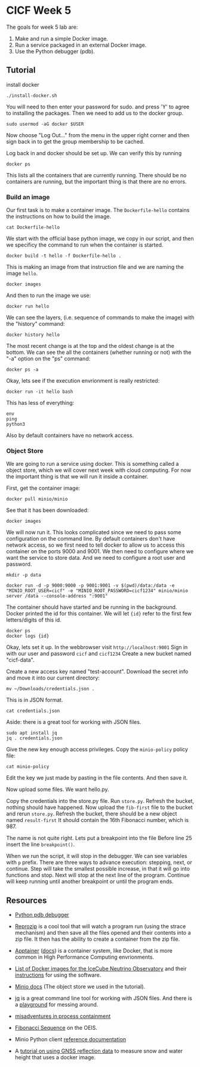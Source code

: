 # CICF Week 5

The goals for week 5 lab are:

1. Make and run a simple Docker image.
1. Run a service packaged in an external Docker image.
1. Use the Python debugger (pdb).

## Tutorial

install docker

    ./install-docker.sh

You will need to then enter your password for sudo. and press 'Y' to agree to installing the packages.
Then we need to add us to the docker group.

    sudo usermod -aG docker $USER

Now choose "Log Out..." from the menu in the upper right corner and then sign back in to get the group membership to be cached.

Log back in and docker should be set up.
We can verify this by running

    docker ps

This lists all the containers that are currently running.
There should be no containers are running, but the important thing is that there are no errors.

### Build an image

Our first task is to make a container image.
The `Dockerfile-hello` contains the instructions on how to build the image.

    cat Dockerfile-hello

We start with the official base python image, we copy in our script, and then we specificy the command to run when the container is started.

    docker build -t hello -f Dockerfile-hello .

This is making an image from that instruction file and we are naming the image `hello`.

    docker images

And then to run the image we use:

    docker run hello

We can see the layers, (i.e. sequence of commands to make the image) with the "history" command:

    docker history hello

The most recent change is at the top and the oldest change is at the bottom.
We can see the all the containers (whether running or not) with the "-a" option on the "ps" command:

    docker ps -a

Okay, lets see if the execution envrionment is really restricted:

    docker run -it hello bash

This has less of everything:

    env
    ping
    python3

Also by default containers have no network access.


### Object Store

We are going to run a service using docker.
This is something called a object store, which we will cover next week with cloud computing.
For now the important thing is that we will run it inside a container.

First, get the container image:

    docker pull minio/minio

See that it has been downloaded:

    docker images

We will now run it.
This looks complicated since we need to pass some configuration on the command line.
By default containers don't have network access, so we first need to tell docker to allow
us to access this container on the ports 9000 and 9001.
We then need to configure where we want the service to store data.
And we need to configure a root user and password.

    mkdir -p data

    docker run -d -p 9000:9000 -p 9001:9001 -v $(pwd)/data:/data -e "MINIO_ROOT_USER=cicf" -e "MINIO_ROOT_PASSWORD=cicf1234" minio/minio server /data --console-address ":9001"

The container should have started and be running in the background.
Docker printed the id for this container.
We will let `{id}` refer to the first few letters/digits of this id.

    docker ps
    docker logs {id}

Okay, lets set it up. In the webbrowser visit `http://localhost:9001`
Sign in with our user and password `cicf` and `cicf1234`
Create a new bucket named "cicf-data".

Create a new access key named "test-account".
Download the secret info and move it into our current directory:


    mv ~/Downloads/credentials.json .

This is in JSON format.

    cat credentials.json

Aside: there is a great tool for working with JSON files.

    sudo apt install jq
    jq . credentials.json

Give the new key enough access privileges.
Copy the `minio-policy` policy file:

    cat minio-policy

Edit the key we just made by pasting in the file contents.
And then save it.

Now upload some files.
We want hello.py.

Copy the credentials into the store.py file.
Run `store.py`.
Refresh the bucket, nothing should have happened.
Now upload the `fib-first` file to the bucket and rerun `store.py`.
Refresh the bucket, there should be a new object named `result-first`
It should contain the 16th Fibonacci number, which is 987.

The name is not quite right.
Lets put a breakpoint into the file
Before line 25 insert the line `breakpoint()`.

When we run the script, it will stop in the debugger.
We can see variables with `p` prefix.
There are three ways to advance execution: stepping, next, or continue.
Step will take the smallest possible increase, in that it will go into functions and stop.
Next will stop at the next line of the program.
Continue will keep running until another breakpoint or until the program ends.



## Resources

- [Python pdb debugger](https://docs.python.org/3/library/pdb.html)
- [Reprozip](https://www.reprozip.org/) is a cool tool that will watch a program run (using the strace mechanism) and then save all the files opened and their contents into a zip file. It then has the ability to create a container from the zip file.
- [Apptainer](https://apptainer.org/) ([docs](https://apptainer.org/docs/user/latest/)) is a container system, like Docker, that is more common in High Performance Computing envrionments.
- [List of Docker images for the IceCube Neutrino Observatory](https://hub.docker.com/u/icecube) and their [instructions](https://docs.icecube.aq/icetray/main/index.html) for using the software.
- [Minio docs](https://min.io/docs/minio/container/index.html) (The object store we used in the tutorial).
- [jq](https://jqlang.github.io/jq/) is a great command line tool for working with JSON files. And there is a [playground](https://jqplay.org/) for messing around.
- [misadventures in process containment](https://apenwarr.ca/log/?m=201901)
- [Fibonacci Sequence](https://oeis.org/A000045) on the OEIS.
- Minio Python client [reference documentation](https://min.io/docs/minio/linux/developers/python/API.html#put_object)

- A [tutorial on using GNSS reflection data](https://gnssrefl.readthedocs.io/en/latest/pages/docker_cl_instructions.html) to measure snow and water height that uses a docker image.
